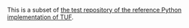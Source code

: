 This is a subset of [the test repository of the reference Python implementation of TUF](https://github.com/theupdateframework/tuf/tree/21c3285216d2ded8feed7c57ffdb8d5dc045a246/tests/repository_data/repository).
